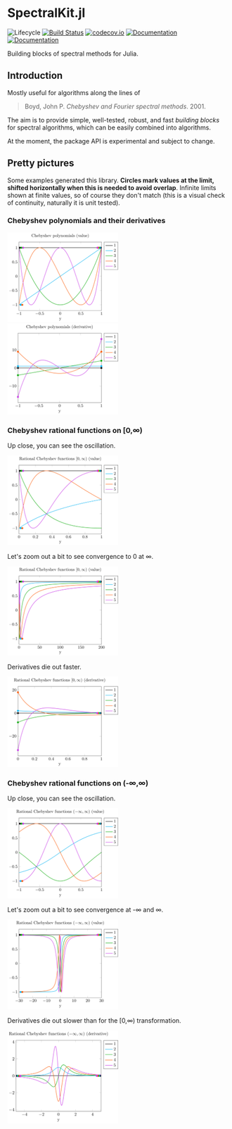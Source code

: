 # SpectralKit.jl

![Lifecycle](https://img.shields.io/badge/lifecycle-experimental-orange.svg)<!--
![Lifecycle](https://img.shields.io/badge/lifecycle-maturing-blue.svg)
![Lifecycle](https://img.shields.io/badge/lifecycle-stable-green.svg)
![Lifecycle](https://img.shields.io/badge/lifecycle-retired-orange.svg)
![Lifecycle](https://img.shields.io/badge/lifecycle-archived-red.svg)
![Lifecycle](https://img.shields.io/badge/lifecycle-dormant-blue.svg) -->
[![Build Status](https://travis-ci.com/tpapp/SpectralKit.jl.svg?branch=master)](https://travis-ci.com/tpapp/SpectralKit.jl)
[![codecov.io](http://codecov.io/github/tpapp/SpectralKit.jl/coverage.svg?branch=master)](http://codecov.io/github/tpapp/SpectralKit.jl?branch=master)
[![Documentation](https://img.shields.io/badge/docs-stable-blue.svg)](https://tpapp.github.io/SpectralKit.jl/stable)
[![Documentation](https://img.shields.io/badge/docs-master-blue.svg)](https://tpapp.github.io/SpectralKit.jl/latest)

Building blocks of spectral methods for Julia.

## Introduction

Mostly useful for algorithms along the lines of

> Boyd, John P. *Chebyshev and Fourier spectral methods*. 2001.

The aim is to provide simple, well-tested, robust, and fast *building blocks* for spectral algorithms, which can be easily combined into algorithms.

At the moment, the package API is experimental and subject to change.

## Pretty pictures

Some examples generated this library. **Circles mark values at the limit, shifted horizontally when this is needed to avoid overlap**. Infinite limits shown at finite values, so of course they don't match (this is a visual check of continuity, naturally it is unit tested).

### Chebyshev polynomials and their derivatives

<img src="scripts/chebyshev.png" width="50%">

<img src="scripts/chebyshev_deriv.png" width="50%">

### Chebyshev rational functions on [0,∞)

Up close, you can see the oscillation.

<img src="scripts/semiinf.png" width="50%">

Let's zoom out a bit to see convergence to 0 at ∞.

<img src="scripts/semiinf_birdseye.png" width="50%">

Derivatives die out faster.

<img src="scripts/semiinf_deriv.png" width="50%">

### Chebyshev rational functions on (-∞,∞)

Up close, you can see the oscillation.

<img src="scripts/inf.png" width="50%">

Let's zoom out a bit to see convergence at -∞ and ∞.

<img src="scripts/inf_birdseye.png" width="50%">

Derivatives die out slower than for the [0,∞) transformation.

<img src="scripts/inf_deriv.png" width="50%">
